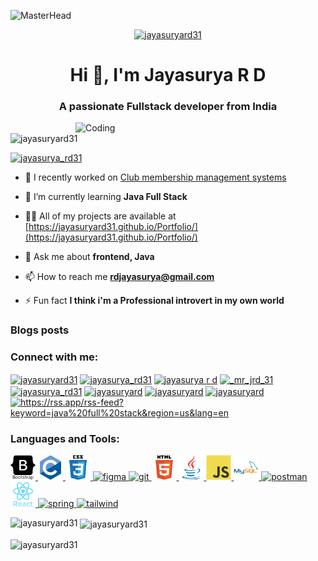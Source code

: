![MasterHead](https://drive.google.com/file/d/1T5nhxQQksQFY80akgSCphxEcj79FcyH9/view?usp=share_link)
<p align="center"> <a href="https://github.com/ryo-ma/github-profile-trophy"><img src="https://github-profile-trophy.vercel.app/?username=jayasuryard31" alt="jayasuryard31" /></a> </p>
<h1 align="center">Hi 👋, I'm Jayasurya R D</h1>
<h3 align="center">A passionate Fullstack developer from India</h3>
<img align="right" alt="Coding" width="400" src="https://i.pinimg.com/originals/e8/f4/53/e8f453469a3ec97ecd354df465d73913.gif">
<p align="left"> <img src="https://komarev.com/ghpvc/?username=jayasuryard31&label=Profile%20views&color=0e75b6&style=flat" alt="jayasuryard31" /> </p>



<p align="left"> <a href="https://twitter.com/jayasurya_rd31" target="blank"><img src="https://img.shields.io/twitter/follow/jayasurya_rd31?logo=twitter&style=for-the-badge" alt="jayasurya_rd31" /></a> </p>

- 🔭 I recently worked on [Club membership management systems](https://github.com/jayasuryard31/College-club-membership-management-system)

- 🌱 I’m currently learning **Java Full Stack**

- 👨‍💻 All of my projects are available at [https://jayasuryard31.github.io/Portfolio/](https://jayasuryard31.github.io/Portfolio/)

- 💬 Ask me about **frontend, Java**

- 📫 How to reach me **rdjayasurya@gmail.com**

- ⚡ Fun fact **I think i'm a Professional introvert in my own world**

### Blogs posts
<!-- BLOG-POST-LIST:START -->
<!-- BLOG-POST-LIST:END -->

<h3 align="left">Connect with me:</h3>
<p align="left">
<a href="https://dev.to/jayasuryard31" target="blank"><img align="center" src="https://raw.githubusercontent.com/rahuldkjain/github-profile-readme-generator/master/src/images/icons/Social/devto.svg" alt="jayasuryard31" height="30" width="40" /></a>
<a href="https://twitter.com/jayasurya_rd31" target="blank"><img align="center" src="https://raw.githubusercontent.com/rahuldkjain/github-profile-readme-generator/master/src/images/icons/Social/twitter.svg" alt="jayasurya_rd31" height="30" width="40" /></a>
<a href="https://linkedin.com/in/jayasurya r d" target="blank"><img align="center" src="https://raw.githubusercontent.com/rahuldkjain/github-profile-readme-generator/master/src/images/icons/Social/linked-in-alt.svg" alt="jayasurya r d" height="30" width="40" /></a>
<a href="https://instagram.com/_mr_jrd_31" target="blank"><img align="center" src="https://raw.githubusercontent.com/rahuldkjain/github-profile-readme-generator/master/src/images/icons/Social/instagram.svg" alt="_mr_jrd_31" height="30" width="40" /></a>
<a href="https://www.codechef.com/users/jayasurya_rd31" target="blank"><img align="center" src="https://cdn.jsdelivr.net/npm/simple-icons@3.1.0/icons/codechef.svg" alt="jayasurya_rd31" height="30" width="40" /></a>
<a href="https://www.hackerrank.com/jayasuryard" target="blank"><img align="center" src="https://raw.githubusercontent.com/rahuldkjain/github-profile-readme-generator/master/src/images/icons/Social/hackerrank.svg" alt="jayasuryard" height="30" width="40" /></a>
<a href="https://www.leetcode.com/jayasuryard" target="blank"><img align="center" src="https://raw.githubusercontent.com/rahuldkjain/github-profile-readme-generator/master/src/images/icons/Social/leet-code.svg" alt="jayasuryard" height="30" width="40" /></a>
<a href="https://auth.geeksforgeeks.org/user/jayasuryard" target="blank"><img align="center" src="https://raw.githubusercontent.com/rahuldkjain/github-profile-readme-generator/master/src/images/icons/Social/geeks-for-geeks.svg" alt="jayasuryard" height="30" width="40" /></a>
<a href="/https://rss.app/rss-feed?keyword=java%20full%20stack&region=us&lang=en" target="blank"><img align="center" src="https://raw.githubusercontent.com/rahuldkjain/github-profile-readme-generator/master/src/images/icons/Social/rss.svg" alt="https://rss.app/rss-feed?keyword=java%20full%20stack&region=us&lang=en" height="30" width="40" /></a>
</p>

<h3 align="left">Languages and Tools:</h3>
<p align="left"> <a href="https://getbootstrap.com" target="_blank" rel="noreferrer"> <img src="https://raw.githubusercontent.com/devicons/devicon/master/icons/bootstrap/bootstrap-plain-wordmark.svg" alt="bootstrap" width="40" height="40"/> </a> <a href="https://www.cprogramming.com/" target="_blank" rel="noreferrer"> <img src="https://raw.githubusercontent.com/devicons/devicon/master/icons/c/c-original.svg" alt="c" width="40" height="40"/> </a> <a href="https://www.w3schools.com/css/" target="_blank" rel="noreferrer"> <img src="https://raw.githubusercontent.com/devicons/devicon/master/icons/css3/css3-original-wordmark.svg" alt="css3" width="40" height="40"/> </a> <a href="https://www.figma.com/" target="_blank" rel="noreferrer"> <img src="https://www.vectorlogo.zone/logos/figma/figma-icon.svg" alt="figma" width="40" height="40"/> </a> <a href="https://git-scm.com/" target="_blank" rel="noreferrer"> <img src="https://www.vectorlogo.zone/logos/git-scm/git-scm-icon.svg" alt="git" width="40" height="40"/> </a> <a href="https://www.w3.org/html/" target="_blank" rel="noreferrer"> <img src="https://raw.githubusercontent.com/devicons/devicon/master/icons/html5/html5-original-wordmark.svg" alt="html5" width="40" height="40"/> </a> <a href="https://www.java.com" target="_blank" rel="noreferrer"> <img src="https://raw.githubusercontent.com/devicons/devicon/master/icons/java/java-original.svg" alt="java" width="40" height="40"/> </a> <a href="https://developer.mozilla.org/en-US/docs/Web/JavaScript" target="_blank" rel="noreferrer"> <img src="https://raw.githubusercontent.com/devicons/devicon/master/icons/javascript/javascript-original.svg" alt="javascript" width="40" height="40"/> </a> <a href="https://www.mysql.com/" target="_blank" rel="noreferrer"> <img src="https://raw.githubusercontent.com/devicons/devicon/master/icons/mysql/mysql-original-wordmark.svg" alt="mysql" width="40" height="40"/> </a> <a href="https://postman.com" target="_blank" rel="noreferrer"> <img src="https://www.vectorlogo.zone/logos/getpostman/getpostman-icon.svg" alt="postman" width="40" height="40"/> </a> <a href="https://reactjs.org/" target="_blank" rel="noreferrer"> <img src="https://raw.githubusercontent.com/devicons/devicon/master/icons/react/react-original-wordmark.svg" alt="react" width="40" height="40"/> </a> <a href="https://spring.io/" target="_blank" rel="noreferrer"> <img src="https://www.vectorlogo.zone/logos/springio/springio-icon.svg" alt="spring" width="40" height="40"/> </a> <a href="https://tailwindcss.com/" target="_blank" rel="noreferrer"> <img src="https://www.vectorlogo.zone/logos/tailwindcss/tailwindcss-icon.svg" alt="tailwind" width="40" height="40"/> </a> </p>

<p><img align="left" src="https://github-readme-stats.vercel.app/api/top-langs?username=jayasuryard31&show_icons=true&locale=en&layout=compact" alt="jayasuryard31" /></p>

<p>&nbsp;<img align="center" src="https://github-readme-stats.vercel.app/api?username=jayasuryard31&show_icons=true&locale=en" alt="jayasuryard31" /></p>

<p><img align="center" src="https://github-readme-streak-stats.herokuapp.com/?user=jayasuryard31&" alt="jayasuryard31" /></p>
